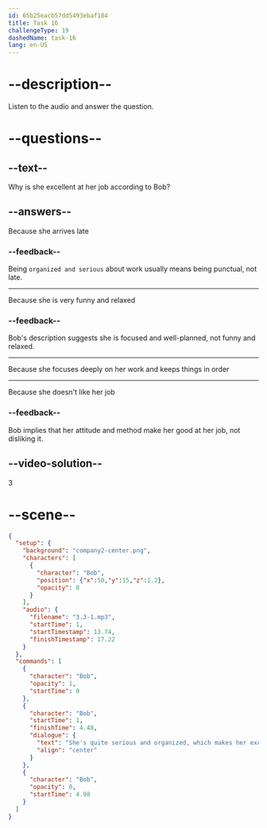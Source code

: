```yaml
---
id: 65b25eacb57dd5493ebaf184
title: Task 16
challengeType: 19
dashedName: task-16
lang: en-US
---
```


<!-- (Audio) Bob: She's quite serious and organized, which makes her excellent at her job. -->

# --description--

Listen to the audio and answer the question.

# --questions--

## --text--

Why is she excellent at her job according to Bob?

## --answers--

Because she arrives late

### --feedback--

Being `organized and serious` about work usually means being punctual, not late.

---

Because she is very funny and relaxed

### --feedback--

Bob's description suggests she is focused and well-planned, not funny and relaxed.

---

Because she focuses deeply on her work and keeps things in order

---

Because she doesn't like her job

### --feedback--

Bob implies that her attitude and method make her good at her job, not disliking it.

## --video-solution--

3

# --scene--

```json
{
  "setup": {
    "background": "company2-center.png",
    "characters": [
      {
        "character": "Bob",
        "position": {"x":50,"y":15,"z":1.2},
        "opacity": 0
      }
    ],
    "audio": {
      "filename": "3.3-1.mp3",
      "startTime": 1,
      "startTimestamp": 13.74,
      "finishTimestamp": 17.22
    }
  },
  "commands": [
    {
      "character": "Bob",
      "opacity": 1,
      "startTime": 0
    },
    {
      "character": "Bob",
      "startTime": 1,
      "finishTime": 4.48,
      "dialogue": {
        "text": "She's quite serious and organized, which makes her excellent at her job.",
        "align": "center"
      }
    },
    {
      "character": "Bob",
      "opacity": 0,
      "startTime": 4.98
    }
  ]
}
```
